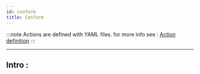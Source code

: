 ```yaml
---
id: conform
title: Conform
---
```



:::note
Actions are defined with YAML files. for more info see : [Action definition](../Client/action-definition.mdx)
:::

___

## Intro :
